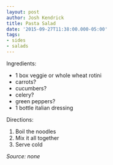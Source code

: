 ```yaml
---
layout: post
author: Josh Kendrick
title: Pasta Salad
date: '2015-09-27T11:38:00.000-05:00'
tags:
- sides
- salads
---
```


Ingredients:
* 1 box veggie or whole wheat rotini
* carrots?
* cucumbers?
* celery?
* green peppers?
* 1 bottle italian dressing

Directions:
1. Boil the noodles
2. Mix it all together
3. Serve cold

*Source: none*